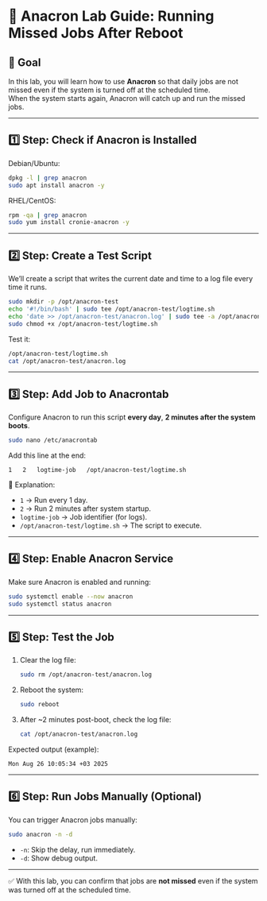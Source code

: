 # 🧪 Anacron Lab Guide: Running Missed Jobs After Reboot

## 📌 Goal
In this lab, you will learn how to use **Anacron** so that daily jobs are not missed even if the system is turned off at the scheduled time.  
When the system starts again, Anacron will catch up and run the missed jobs.

---

## 1️⃣ Step: Check if Anacron is Installed
Debian/Ubuntu:
```bash
dpkg -l | grep anacron
sudo apt install anacron -y
```

RHEL/CentOS:
```bash
rpm -qa | grep anacron
sudo yum install cronie-anacron -y
```

---

## 2️⃣ Step: Create a Test Script
We’ll create a script that writes the current date and time to a log file every time it runs.

```bash
sudo mkdir -p /opt/anacron-test
echo '#!/bin/bash' | sudo tee /opt/anacron-test/logtime.sh
echo 'date >> /opt/anacron-test/anacron.log' | sudo tee -a /opt/anacron-test/logtime.sh
sudo chmod +x /opt/anacron-test/logtime.sh
```

Test it:
```bash
/opt/anacron-test/logtime.sh
cat /opt/anacron-test/anacron.log
```

---

## 3️⃣ Step: Add Job to Anacrontab
Configure Anacron to run this script **every day**, **2 minutes after the system boots**.

```bash
sudo nano /etc/anacrontab
```

Add this line at the end:
```
1   2   logtime-job   /opt/anacron-test/logtime.sh
```

📌 Explanation:
- `1` → Run every 1 day.  
- `2` → Run 2 minutes after system startup.  
- `logtime-job` → Job identifier (for logs).  
- `/opt/anacron-test/logtime.sh` → The script to execute.  

---

## 4️⃣ Step: Enable Anacron Service
Make sure Anacron is enabled and running:
```bash
sudo systemctl enable --now anacron
sudo systemctl status anacron
```

---

## 5️⃣ Step: Test the Job
1. Clear the log file:
   ```bash
   sudo rm /opt/anacron-test/anacron.log
   ```

2. Reboot the system:
   ```bash
   sudo reboot
   ```

3. After ~2 minutes post-boot, check the log file:
   ```bash
   cat /opt/anacron-test/anacron.log
   ```

Expected output (example):
```
Mon Aug 26 10:05:34 +03 2025
```

---

## 6️⃣ Step: Run Jobs Manually (Optional)
You can trigger Anacron jobs manually:
```bash
sudo anacron -n -d
```

- `-n`: Skip the delay, run immediately.  
- `-d`: Show debug output.  

---

✅ With this lab, you can confirm that jobs are **not missed** even if the system was turned off at the scheduled time.
